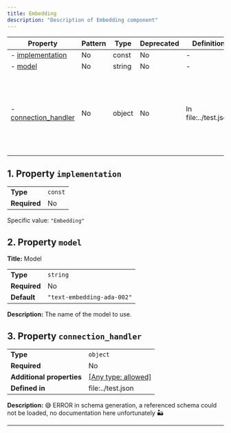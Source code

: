 ```yaml
---
title: Embedding
description: "Description of Embedding component"
---
```


| Property                                     | Pattern | Type   | Deprecated | Definition           | Title/Description                                                                                             |
| -------------------------------------------- | ------- | ------ | ---------- | -------------------- | ------------------------------------------------------------------------------------------------------------- |
| - [implementation](#implementation )         | No      | const  | No         | -                    | -                                                                                                             |
| - [model](#model )                           | No      | string | No         | -                    | Model                                                                                                         |
| - [connection_handler](#connection_handler ) | No      | object | No         | In file:../test.json | 😅 ERROR in schema generation, a referenced schema could not be loaded, no documentation here unfortunately 🏜️ |

## <a name="implementation"></a>1. Property `implementation`

|              |         |
| ------------ | ------- |
| **Type**     | `const` |
| **Required** | No      |

Specific value: `"Embedding"`

## <a name="model"></a>2. Property `model`

**Title:** Model

|              |                            |
| ------------ | -------------------------- |
| **Type**     | `string`                   |
| **Required** | No                         |
| **Default**  | `"text-embedding-ada-002"` |

**Description:** The name of the model to use.

## <a name="connection_handler"></a>3. Property `connection_handler`

|                           |                                                                           |
| ------------------------- | ------------------------------------------------------------------------- |
| **Type**                  | `object`                                                                  |
| **Required**              | No                                                                        |
| **Additional properties** | [[Any type: allowed]](# "Additional Properties of any type are allowed.") |
| **Defined in**            | file:../test.json                                                         |

**Description:** 😅 ERROR in schema generation, a referenced schema could not be loaded, no documentation here unfortunately 🏜️

----------------------------------------------------------------------------------------------------------------------------

